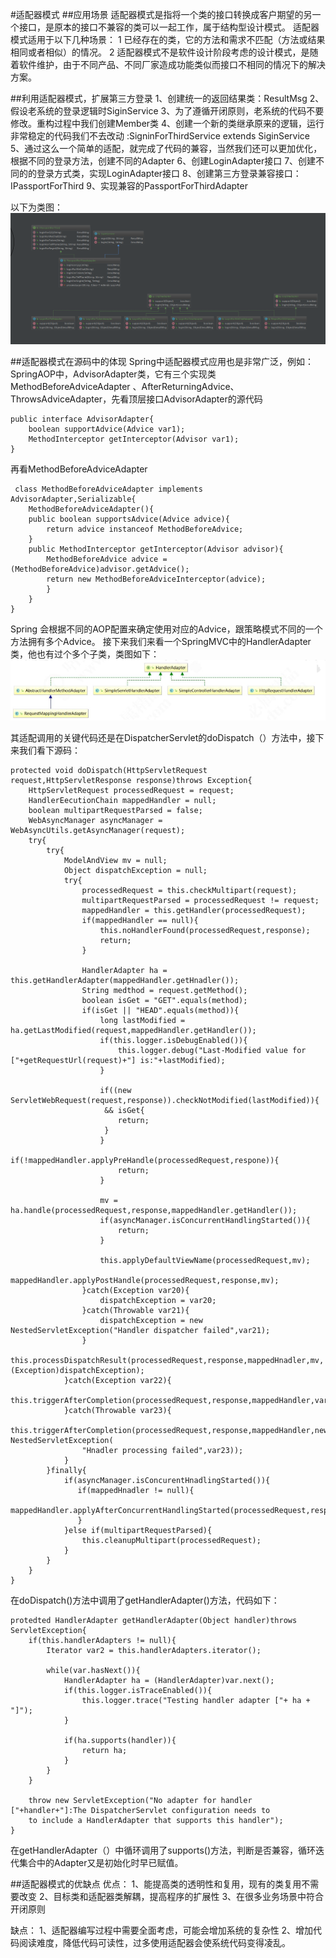 #适配器模式
##应用场景
适配器模式是指将一个类的接口转换成客户期望的另一个接口，是原本的接口不兼容的类可以一起工作，属于结构型设计模式。
适配器模式适用于以下几种场景：
1 已经存在的类，它的方法和需求不匹配（方法或结果相同或者相似）的情况。
2 适配器模式不是软件设计阶段考虑的设计模式，是随着软件维护，由于不同产品、不同厂家造成功能类似而接口不相同的情况下的解决方案。

##利用适配器模式，扩展第三方登录
1、创建统一的返回结果类：ResultMsg
2、假设老系统的登录逻辑时SiginService
3、为了遵循开闭原则，老系统的代码不要修改。重构过程中我们创建Member类
4、创建一个新的类继承原来的逻辑，运行非常稳定的代码我们不去改动 :SigninForThirdService extends SiginService
5、通过这么一个简单的适配，就完成了代码的兼容，当然我们还可以更加优化，根据不同的登录方法，创建不同的Adapter
6、创建LoginAdapter接口
7、创建不同的的登录方式类，实现LoginAdapter接口
8、创建第三方登录兼容接口：IPassportForThird
9、实现兼容的PassportForThirdAdapter

以下为类图：
![images](https://github.com/CaoWenCool/MyPattern/blob/master/adapter/image/%E9%80%82%E9%85%8D%E5%99%A8%E6%A8%A1%E5%BC%8F%E7%B1%BB%E5%9B%BE.jpg)


##适配器模式在源码中的体现
Spring中适配器模式应用也是非常广泛，例如：SpringAOP中，AdvisorAdapter类，它有三个实现类MethodBeforeAdviceAdapter
、AfterReturningAdvice、ThrowsAdviceAdapter，先看顶层接口AdvisorAdapter的源代码

    public interface AdvisorAdapter{
        boolean supportAdvice(Advice var1);
        MethodInterceptor getInterceptor(Advisor var1);
    }
    
 再看MethodBeforeAdviceAdapter
     
     class MethodBeforeAdviceAdapter implements AdvisorAdapter,Serializable{
        MethodBeforeAdviceAdapter(){
        public boolean supportsAdvice(Advice advice){
            return advice instanceof MethodBeforeAdvice;
        }
        public MethodInterceptor getInterceptor(Advisor advisor){
            MethodBeforeAdvice advice = (MethodBeforeAdvice)advisor.getAdvice();
            return new MethodBeforeAdviceInterceptor(advice);
            }
        }
    }
    

Spring 会根据不同的AOP配置来确定使用对应的Advice，跟策略模式不同的一个方法拥有多个Advice。
接下来我们来看一个SpringMVC中的HandlerAdapter类，他也有过个多个子类，类图如下：
![images](https://github.com/CaoWenCool/MyPattern/blob/master/adapter/image/HandlerAdapter.jpg)

其适配调用的关键代码还是在DispatcherServlet的doDispatch（）方法中，接下来我们看下源码：
    
    protected void doDispatch(HttpServletRequest request,HttpServletResponse response)throws Exception{
        HttpServletRequest processedRequest = request;
        HandlerEecutionChain mappedHandler = null;
        boolean multipartRequestParsed = false;
        WebAsyncManager asyncManager = WebAsyncUtils.getAsyncManager(request);
        try{
            try{
                ModelAndView mv = null;
                Object dispatchException = null;
                try{
                    processedRequest = this.checkMultipart(request);
                    multipartRequestParsed = processedRequest != request;
                    mappedHandler = this.getHandler(processedRequest);
                    if(mappedHandler == null){
                        this.noHandlerFound(processedRequest,response);
                        return;
                    }
                    
                    HandlerAdapter ha = this.getHandlerAdapter(mappedHandler.getHnadler());
                    String medthod = request.getMethod();
                    boolean isGet = "GET".equals(method);
                    if(isGet || "HEAD".equals(method)){
                        long lastModified = ha.getLastModified(request,mappedHandler.getHandler());
                        if(this.logger.isDebugEnabled()){
                            this.logger.debug("Last-Modified value for ["+getRequestUrl(request)+"] is:"+lastModified);
                        }
                        
                        if((new ServletWebRequest(request,response)).checkNotModified(lastModified)){
                         && isGet{
                            return;
                         }
                        }
                        if(!mappedHandler.applyPreHandle(processedRequest,respone)){
                            return;
                        }
                        
                        mv = ha.handle(processedRequest,response,mappedHandler.getHandler());
                        if(asyncManager.isConcurrentHandlingStarted()){
                            return;
                        }
                        
                        this.applyDefaultViewName(processedRequest,mv);
                        mappedHandler.applyPostHandle(processedRequest,response,mv);
                    }catch(Exception var20){
                        dispatchException = var20;
                    }catch(Throwable var21){
                        dispatchException = new NestedServletException("Handler dispatcher failed",var21);
                    }
                    this.processDispatchResult(processedRequest,response,mappedHnadler,mv,(Exception)dispatchException);
                }catch(Exception var22){
                    this.triggerAfterCompletion(processedRequest,response,mappedHandler,var22);
                }catch(Throwable var23){
                    this.triggerAfterCompletion(processedRequest,response,mappedHandler,new NestedServletException(
                    "Hnadler processing failed",var23));
                }
            }finally{
                if(asyncManager.isConcurentHnadlingStarted()){
                   if(mappedHnadler != null){
                        mappedHandler.applyAfterConcurrentHandlingStarted(processedRequest,response);
                   }
                }else if(multipartRequestParsed){
                    this.cleanupMultipart(processedRequest);
                }
            }
        }
    }

在doDispatch()方法中调用了getHandlerAdapter()方法，代码如下：

    protedted HandlerAdapter getHandlerAdapter(Object handler)throws ServletException{
        if(this.handlerAdapters != null){
            Iterator var2 = this.handlerAdapters.iterator();
            
            while(var.hasNext()){
                HandlerAdapter ha = (HandlerAdapter)var.next();
                if(this.logger.isTraceEnabled()){
                    this.logger.trace("Testing handler adapter ["+ ha + "]");
                }
                
                if(ha.supports(handler)){
                    return ha;
                }
            }
        }
        
        throw new ServletException("No adapter for handler ["+handler+"]:The DispatcherServlet configuration needs to
        to include a HandlerAdapter that supports this handler");
    }
    
在getHandlerAdapter（）中循环调用了supports()方法，判断是否兼容，循环迭代集合中的Adapter又是初始化时早已赋值。


##适配器模式的优缺点
优点：
1、能提高类的透明性和复用，现有的类复用不需要改变
2、目标类和适配器类解耦，提高程序的扩展性
3、在很多业务场景中符合开闭原则

缺点：
1、适配器编写过程中需要全面考虑，可能会增加系统的复杂性
2、增加代码阅读难度，降低代码可读性，过多使用适配器会使系统代码变得凌乱。
